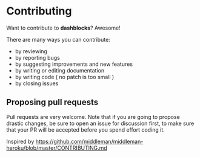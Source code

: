 # Contributing 

Want to contribute to **dashblocks**? Awesome!


There are many ways you can contribute:

* by reviewing 
* by reporting bugs
* by suggesting improvements and new features
* by writing or editing documentation
* by writing code ( no patch is too small  )
* by closing issues

## Proposing pull requests

Pull requests are very welcome. Note that if you are going to propose drastic changes, be sure to open an issue for discussion first, to make sure that your PR will be accepted before you spend effort coding it.


Inspired by https://github.com/middleman/middleman-heroku/blob/master/CONTRIBUTING.md
